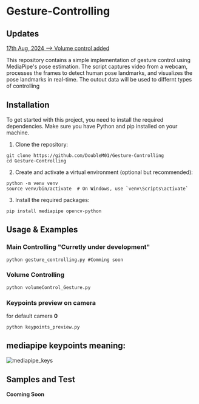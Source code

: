 # Gesture-Controlling
## Updates
[17th Aug, 2024 --> Volume control added](volumeControl_Gesture.py)

This repository contains a simple implementation of gesture control using MediaPipe's pose estimation. The script captures video from a webcam, processes the frames to detect human pose landmarks, and visualizes the pose landmarks in real-time. 
The outout data will be used to differnt types of controlling  

## Installation
To get started with this project, you need to install the required dependencies. Make sure you have Python and pip installed on your machine.

1. Clone the repository:
```
git clone https://github.com/DoubleM01/Gesture-Controlling
cd Gesture-Controlling
```

2. Create and activate a virtual environment (optional but recommended):
```
python -m venv venv
source venv/bin/activate  # On Windows, use `venv\Scripts\activate`
```

3. Install the required packages:
```
pip install mediapipe opencv-python
```

## Usage & Examples
### Main Controlling "Curretly under development"
```
python gesture_controlling.py #Comming soon
```
### Volume Controlling
```
python volumeControl_Gesture.py
```
### Keypoints preview on camera 
for default camera **0**
```
python keypoints_preview.py
```
## mediapipe keypoints meaning:


![mediapipe_keys](https://github.com/user-attachments/assets/d25685a9-d7e5-4fbd-96c8-0d68c80d1b5b)

## **Samples and Test**
**Cooming Soon**
